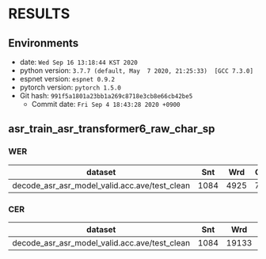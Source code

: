 <!-- Generated by scripts/utils/show_asr_result.sh -->
# RESULTS
## Environments
- date: `Wed Sep 16 13:18:44 KST 2020`
- python version: `3.7.7 (default, May  7 2020, 21:25:33)  [GCC 7.3.0]`
- espnet version: `espnet 0.9.2`
- pytorch version: `pytorch 1.5.0`
- Git hash: `991f5a1801a23bb1a269c8718e3cb8e66cb42be5`
  - Commit date: `Fri Sep 4 18:43:28 2020 +0900`

## asr_train_asr_transformer6_raw_char_sp
### WER

|dataset|Snt|Wrd|Corr|Sub|Del|Ins|Err|S.Err|
|---|---|---|---|---|---|---|---|---|
|decode_asr_asr_model_valid.acc.ave/test_clean|1084|4925|76.9|20.0|3.1|4.1|27.1|43.8|

### CER

|dataset|Snt|Wrd|Corr|Sub|Del|Ins|Err|S.Err|
|---|---|---|---|---|---|---|---|---|
|decode_asr_asr_model_valid.acc.ave/test_clean|1084|19133|90.3|7.5|2.3|1.9|11.6|43.8|

